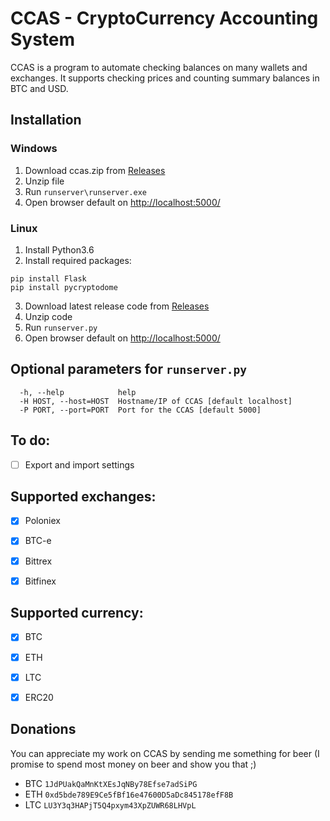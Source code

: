 # CCAS - CryptoCurrency Accounting System

CCAS is a program to automate checking balances on many wallets and exchanges. It supports checking prices and counting summary balances in BTC and USD.

## Installation
### Windows
1. Download ccas.zip from [Releases](https://github.com/Davasny/CCAS/releases/latest)
2. Unzip file
3. Run `runserver\runserver.exe`
6. Open browser default on [http://localhost:5000/](http://localhost:5000/)

### Linux
1. Install Python3.6
2. Install required packages:
```
pip install Flask
pip install pycryptodome
```
3. Download latest release code from [Releases](https://github.com/Davasny/CCAS/releases/latest)
4. Unzip code
5. Run `runserver.py`
6. Open browser default on [http://localhost:5000/](http://localhost:5000/)

## Optional parameters for `runserver.py`
```
  -h, --help            help
  -H HOST, --host=HOST  Hostname/IP of CCAS [default localhost]
  -P PORT, --port=PORT  Port for the CCAS [default 5000]
```


## To do: 
- [ ] Export and import settings


## Supported exchanges:
- [X] Poloniex
- [X] BTC-e
- [X] Bittrex
- [X] Bitfinex


## Supported currency:
- [X] BTC
- [X] ETH
- [X] LTC
- [X] ERC20


## Donations
You can appreciate my work on CCAS by sending me something for beer (I promise to spend most money on beer and show you that ;)
- BTC `1JdPUakQaMnKtXEsJqNBy78Efse7adSiPG`
- ETH `0xd5bde789E9Ce5fBf16e47600D5aDc845178efF8B`
- LTC `LU3Y3q3HAPjT5Q4pxym43XpZUWR68LHVpL`
